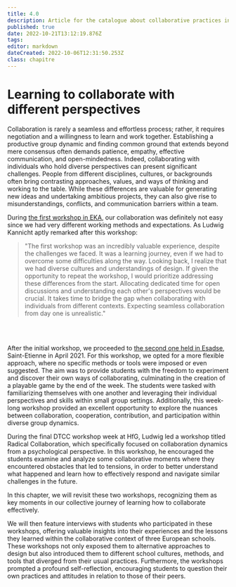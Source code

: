 ```yaml
---
title: 4.0
description: Article for the catalogue about collaborative practices in digital art and design / Types of collaborations
published: true
date: 2022-10-21T13:12:19.876Z
tags:
editor: markdown
dateCreated: 2022-10-06T12:31:50.253Z
class: chapitre
---
```


# Learning to collaborate with different perspectives

Collaboration is rarely a seamless and effortless process; rather, it
requires negotiation and a willingness to learn and work together.
Establishing a productive group dynamic and finding common ground that
extends beyond mere consensus often demands patience, empathy, effective
communication, and open-mindedness. Indeed, collaborating with
individuals who hold diverse perspectives can present significant
challenges. People from different disciplines, cultures, or backgrounds
often bring contrasting approaches, values, and ways of thinking and
working to the table. While these differences are valuable for
generating new ideas and undertaking ambitious projects, they can also
give rise to misunderstandings, conflicts, and communication barriers
within a team.

During [the first workshop in EKA](https://digitaltoolsforcreativecollaboration.art/methodologies-and-tools-for-collaboration/2-1/), our collaboration was definitely not
easy since we had very different working methods and expectations. As
Ludwig Kannicht aptly remarked after this workshop:

> "The first workshop was an incredibly valuable experience, despite
the challenges we faced. It was a learning journey, even if we had to
overcome some difficulties along the way. Looking back, I realize that
we had diverse cultures and understandings of design. If given the
opportunity to repeat the workshop, I would prioritize addressing these
differences from the start. Allocating dedicated time for open
discussions and understanding each other's perspectives would be
crucial. It takes time to bridge the gap when collaborating with
individuals from different contexts. Expecting seamless collaboration
from day one is unrealistic."

<br>
<br>

After the initial workshop, we proceeded to [the second one held in
Esadse](https://digitaltoolsforcreativecollaboration.art/Learning-to-collaborate-with-different-perspectives/4-1/), Saint-Etienne in April 2021. For this workshop, we opted for a
more flexible approach, where no specific methods or tools were imposed
or even suggested. The aim was to provide students with the freedom to
experiment and discover their own ways of collaborating, culminating in
the creation of a playable game by the end of the week. The students
were tasked with familiarizing themselves with one another and
leveraging their individual perspectives and skills within small group
settings. Additionally, this week-long workshop provided an excellent
opportunity to explore the nuances between collaboration, cooperation,
contribution, and participation within diverse group dynamics.

During the final DTCC workshop week at HfG, Ludwig led a workshop titled
Radical Collaboration, which specifically focused on collaboration dynamics from a psychological perspective.
In this workshop, he encouraged the students examine and analyze some collaborative moments
where they encountered obstacles that led to tensions, in order to
better understand what happened and learn how to effectively respond and
navigate similar challenges in the future.

In this chapter, we will revisit these two workshops, recognizing them
as key moments in our collective journey of learning how to collaborate
effectively.

We will then feature interviews with students who participated in these
workshops, offering valuable insights into their experiences and the
lessons they learned within the collaborative context of three European
schools. These workshops not only exposed them to alternative approaches
to design but also introduced them to different school cultures,
methods, and tools that diverged from their usual practices.
Furthermore, the workshops prompted a profound self-reflection,
encouraging students to question their own practices and attitudes in
relation to those of their peers.
